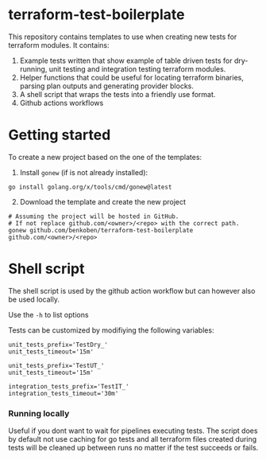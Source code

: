# terraform-test-boilerplate

This repository contains templates to use when creating new tests for terraform modules. It contains:
1. Example tests written that show example of table driven tests for dry-running, unit testing and integration testing terraform modules.
2. Helper functions that could be useful for locating terraform binaries, parsing plan outputs and generating provider blocks.
3. A shell script that wraps the tests into a friendly use format.
4. Github actions workflows

# Getting started

To create a new project based on the one of the templates:

1. Install `gonew` (if is not already installed):

```
go install golang.org/x/tools/cmd/gonew@latest
```

2. Download the template and create the new project

```
# Assuming the project will be hosted in GitHub.
# If not replace github.com/<owner>/<repo> with the correct path.
gonew github.com/benkoben/terraform-test-boilerplate github.com/<owner>/<repo>
```

# Shell script

The shell script is used by the github action workflow but can however also be used locally.

Use the `-h` to list options

Tests can be customized by modifiying the following variables:
```
unit_tests_prefix='TestDry_'
unit_tests_timeout='15m'

unit_tests_prefix='TestUT_'
unit_tests_timeout='15m'

integration_tests_prefix='TestIT_'
integration_tests_timeout='30m'
```

### Running locally

Useful if you dont want to wait for pipelines executing tests. The script does by default not use caching for go tests and all terraform files created during tests will be cleaned up between runs no matter if the test succeeds or fails.